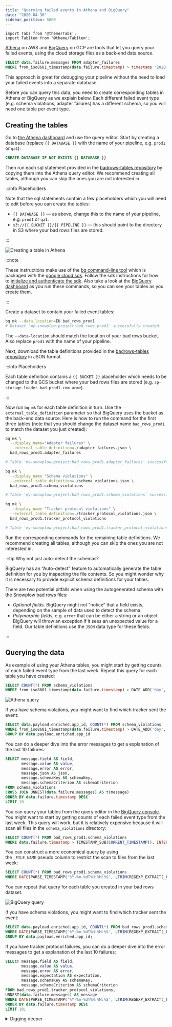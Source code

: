 ```yaml
---
title: "Querying failed events in Athena and BigQuery"
date: "2020-04-30"
sidebar_position: 5000
---
```


```mdx-code-block
import Tabs from '@theme/Tabs';
import TabItem from '@theme/TabItem';
```

[Athena](https://aws.amazon.com/athena/) on AWS and [BigQuery](https://cloud.google.com/bigquery) on GCP are tools that let you query your failed events, using the cloud storage files as a back-end data source.

```sql
SELECT data.failure.messages FROM adapter_failures
WHERE from_iso8601_timestamp(data.failure.timestamp) > timestamp '2020-04-01'
```

This approach is great for debugging your pipeline without the need to load your failed events into a separate database.

Before you can query this data, you need to create corresponding tables in Athena or BigQuery as we explain below. Each different failed event type (e.g. schema violations, adapter failures) has a different schema, so you will need one table per event type.

## Creating the tables

<Tabs groupId="warehouse" queryString>
  <TabItem value="athena" label="Athena" default>

Go to [the Athena dashboard](https://eu-central-1.console.aws.amazon.com/athena/home) and use the query editor. Start by creating a database (replace `{{ DATABASE }}` with the name of your pipeline, e.g. `prod1` or `qa1`):

```sql
CREATE DATABASE IF NOT EXISTS {{ DATABASE }}
```

Then run each sql statement provided in the [badrows-tables repository](https://github.com/snowplow-incubator/snowplow-badrows-tables/tree/master/athena) by copying them into the Athena query editor. We recommend creating all tables, although you can skip the ones you are not interested in.

:::info Placeholders

Note that the sql statements contain a few placeholders which you will need to edit before you can create the tables:

* `{{ DATABASE }}` — as above, change this to the name of your pipeline, e.g. `prod1` or `qa1`.
* `s3://{{ BUCKET }}/{{ PIPELINE }}` — this should point to the directory in S3 where your bad rows files are stored.

:::

![Creating a table in Athena](images/athena-create-table.png)

  </TabItem>
  <TabItem value="bigquery" label="BigQuery">

:::note

These instructions make use of the [bq command-line tool](https://cloud.google.com/bigquery/docs/bq-command-line-tool) which is packaged with the [google cloud sdk](https://cloud.google.com/sdk/docs). Follow the sdk instructions for how to [initialize and authenticate the sdk](https://cloud.google.com/sdk/docs/initializing). Also take a look at the [BigQuery dashboard](https://console.cloud.google.com/bigquery) as you run these commands, so you can see your tables as you create them.

:::

Create a dataset to contain your failed event tables:

```bash
bq mk --data_location=EU bad_rows_prod1
# Dataset 'my-snowplow-project:bad_rows_prod1' successfully created.
```

The `--data-location` should match the location of your bad rows bucket. Also replace `prod1` with the name of your pipeline.

Next, download the table definitions provided in the [badrows-tables repository](https://github.com/snowplow-incubator/snowplow-badrows-tables/tree/master/bigquery) in JSON format.

:::info Placeholders

Each table definition contains a `{{ BUCKET }}` placeholder which needs to be changed to the GCS bucket where your bad rows files are stored (e.g. `sp-storage-loader-bad-prod1-com_acme`).

:::

Now run `bq mk` for each table definition in turn. Use the `--external_table_definition` parameter so that BigQuery uses the bucket as the back-end data source. Here is how to run the command for the first three tables (note that you should change the dataset name `bad_rows_prod1` to match the dataset you just created):

```bash
bq mk \
  --display_name="Adapter failures" \
  --external_table_definition=./adapter_failures.json \
  bad_rows_prod1.adapter_failures

# Table 'my-snowplow-project:bad_rows_prod1.adapter_failures' successfully created.

bq mk \
  --display_name "Schema violations" \
  --external_table_definition=./schema_violations.json \
  bad_rows_prod1.schema_violations

# Table 'my-snowplow-project:bad_rows_prod1.schema_violations' successfully created.

bq mk \
  --display_name "Tracker protocol violations" \
  --external_table_definition=./tracker_protocol_violations.json \
  bad_rows_prod1.tracker_protocol_violations

# Table 'my-snowplow-project:bad_rows_prod1.tracker_protocol_violations' successfully created.
```

Run the corresponding commands for the remaining table definitions. We recommend creating all tables, although you can skip the ones you are not interested in.

:::tip Why not just auto-detect the schemas?

BigQuery has an “Auto-detect” feature to automatically generate the table definition for you by inspecting the file contents. So you might wonder why it is necessary to provide explicit schema definitions for your tables.

There are two potential pitfalls when using the autogenerated schema with the Snowplow bad rows files:

- _Optional fields_. BigQuery might not “notice” that a field exists, depending on the sample of data used to detect the schema.
- _Polymorphic fields_, e.g. `error` that can be either a string or an object. BigQuery will throw an exception if it sees an unexpected value for a field. Our table definitions use the `JSON` data type for these fields.

:::

  </TabItem>
</Tabs>

## Querying the data

<Tabs groupId="warehouse" queryString>
  <TabItem value="athena" label="Athena" default>

As example of using your Athena tables, you might start by getting counts of each failed event type from the last week. Repeat this query for each table you have created:

```sql
SELECT COUNT(*) FROM schema_violations
WHERE from_iso8601_timestamp(data.failure.timestamp) > DATE_ADD('day', -7, now())
```

![Athena query](images/athena-count.png)

If you have schema violations, you might want to find which tracker sent the event:

```sql
SELECT data.payload.enriched.app_id, COUNT(*) FROM schema_violations
WHERE from_iso8601_timestamp(data.failure.timestamp) > DATE_ADD('day', -7, now())
GROUP BY data.payload.enriched.app_id
```

You can do a deeper dive into the error messages to get a explanation of the last 10 failures:

```sql
SELECT message.field AS field,
       message.value AS value,
       message.error AS error,
       message.json AS json,
       message.schemaKey AS schemaKey,
       message.schemaCriterion AS schemaCriterion
FROM schema_violations
CROSS JOIN UNNEST(data.failure.messages) AS t(message)
ORDER BY data.failure.timestamp DESC
LIMIT 10
```

  </TabItem>
  <TabItem value="bigquery" label="BigQuery">

You can query your tables from the query editor in the [BigQuery console](https://console.cloud.google.com/bigquery). You might want to start by getting counts of each failed event type from the last week. This query will work, but it is relatively expensive because it will scan all files in the `schema_violations` directory:

```sql
SELECT COUNT(*) FROM bad_rows_prod1.schema_violations
WHERE data.failure.timestamp > TIMESTAMP_SUB(CURRENT_TIMESTAMP(), INTERVAL 7 DAY);
```

You can construct a more economical query by using the `_FILE_NAME` pseudo column to restrict the scan to files from the last week:

```sql
SELECT COUNT(*) FROM bad_rows_prod1.schema_violations
WHERE DATE(PARSE_TIMESTAMP('%Y-%m-%dT%H:%M:%S', LTRIM(REGEXP_EXTRACT(_FILE_NAME, 'output-[0-9]+-[0-9]+-[0-9]+T[0-9]+:[0-9]+:[0-9]+'), 'output-'))) >= DATE_SUB(CURRENT_DATE, INTERVAL 7 DAY);
```

You can repeat that query for each table you created in your bad rows dataset.

![BigQuery query](images/bigquery-count.png)

If you have schema violations, you might want to find which tracker sent the event:

```sql
SELECT data.payload.enriched.app_id, COUNT(*) FROM bad_rows_prod1.schema_violations
WHERE DATE(PARSE_TIMESTAMP('%Y-%m-%dT%H:%M:%S', LTRIM(REGEXP_EXTRACT(_FILE_NAME, 'output-[0-9]+-[0-9]+-[0-9]+T[0-9]+:[0-9]+:[0-9]+'), 'output-'))) >= DATE_SUB(CURRENT_DATE, INTERVAL 7 DAY)
GROUP BY data.payload.enriched.app_id;
```

If you have tracker protocol failures, you can do a deeper dive into the error messages to get a explanation of the last 10 failures:

```sql
SELECT message.field AS field,
       message.value AS value,
       message.error AS error,
       message.expectation AS expectation,
       message.schemaKey AS schemaKey,
       message.schemaCriterion AS schemaCriterion
FROM bad_rows_prod1.tracker_protocol_violations,
UNNEST(data.failure.messages) AS message
WHERE DATE(PARSE_TIMESTAMP('%Y-%m-%dT%H:%M:%S', LTRIM(REGEXP_EXTRACT(_FILE_NAME, 'output-[0-9]+-[0-9]+-[0-9]+T[0-9]+:[0-9]+:[0-9]+'), 'output-'))) >= DATE_SUB(CURRENT_DATE, INTERVAL 7 DAY)
ORDER BY data.failure.timestamp DESC
LIMIT 10;
```

<details>
  <summary>Digging deeper</summary>

You might notice that the `error` field in the result of the query above has the `JSON` type.
This is because depending on the variety of the failed event, the `error` might be a simple string or a complex object with additional detail.

For example, the “invalid JSON” message might have this `error`:

```json
"invalid json: expected false got 'foo' (line 1, column 1)"
```

In contrast, in case of a failure to resolve Iglu server, the value in the `error` field would look like this, with “sub-errors” inside:

```json
{
  "error": "ResolutionError",
  "lookupHistory": [
    {
      "attempts": 1,
      "errors": [
        {
          "error": "RepoFailure",
          "message": "Unexpected exception fetching: org.http4s.client.UnexpectedStatus: unexpected HTTP status: 404 Not Found"
        }
      ],
      "lastAttempt": "2021-10-16T17:20:52.626Z",
      "repository": "Iglu Central"
    },
    ...
  ]
}
```

You can figure out what to expect from such a field by looking at the JSON schema for the respective type of failed events, in this case the [tracker protocol violations schema](https://github.com/snowplow/iglu-central/blob/master/schemas/com.snowplowanalytics.snowplow.badrows/tracker_protocol_violations/jsonschema/1-0-0). The mapping between the various failed event tables and the corresponding JSON schemas is [here](https://github.com/snowplow-incubator/snowplow-badrows-tables/tree/master/bigquery).

BigQuery has a variety of JSON functions that allow you to extract data from within complex objects. For instance, if you are interested in Iglu repositories that failed to resolve, you can use something like this:

```sql
SELECT DISTINCT(JSON_VALUE(message.error.lookupHistory[0].repository))
FROM ...
WHERE ...
AND message.error.lookupHistory IS NOT NULL
```

It’s also possible, although unwieldy, to reduce all `error`s to a single string:

```sql
-- Unnest individual messages for each failed event
WITH unnested_messages AS (
  SELECT message, CASE
    -- resolution errors
    WHEN message.error.lookupHistory IS NOT NULL THEN JSON_QUERY_ARRAY(message.error.lookupHistory[0].errors)
    -- event validation errors
    WHEN message.error.dataReports IS NOT NULL THEN JSON_QUERY_ARRAY(message.error.dataReports)
    -- schema validation errors
    WHEN message.error.schemaIssues IS NOT NULL THEN JSON_QUERY_ARRAY(message.error.schemaIssues)
    -- other errors
    ELSE [TO_JSON(STRUCT(message.error as message))]
  END AS errors
FROM bad_rows_prod1.tracker_protocol_violations,
UNNEST(data.failure.messages) AS message
WHERE ...)

SELECT JSON_VALUE(error.message) AS error
FROM unnested_messages,
UNNEST(errors) AS error
```

In the future, we plan to simplify the schemas of failed events so that they are more uniform and straightforward to query.

</details>

  </TabItem>
</Tabs>
